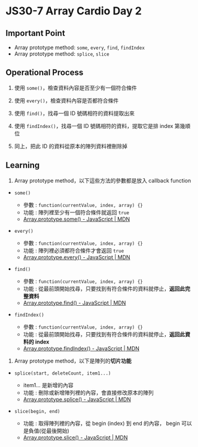 # JS30-7 Array Cardio Day 2

## Important Point
- Array prototype method: `some`, `every`, `find`, `findIndex`
- Array prototype method: `splice`, `slice`

## Operational Process
1. 使用 `some()`，檢查資料內容是否至少有一個符合條件

2. 使用 `every()`，檢查資料內容是否都符合條件

3. 使用 `find()`，找尋一個 ID 號碼相符的資料提取出來

4. 使用 `findIndex()`，找尋一個 ID 號碼相符的資料，提取它是排 index 第幾順位

5. 同上，把此 ID 的資料從原本的陣列資料裡刪除掉

## Learning
1. Array prototype method，以下這些方法的參數都是放入 callback function

- `some()`
  - 參數 : `function(currentValue, index, array) {}`
  - 功能 : 陣列裡至少有一個符合條件就返回 `true`
  - [Array.prototype.some() - JavaScript | MDN](https://developer.mozilla.org/en-US/docs/Web/JavaScript/Reference/Global_Objects/Array/some)

- `every()`
  - 參數 : `function(currentValue, index, array) {}`
  - 功能 : 陣列裡必須都符合條件才會返回 `true`
  - [Array.prototype.every() - JavaScript | MDN](https://developer.mozilla.org/en-US/docs/Web/JavaScript/Reference/Global_Objects/Array/every)

- `find()`
  - 參數 : `function(currentValue, index, array) {}`
  - 功能 : 從最前頭開始找尋，只要找到有符合條件的資料就停止，**返回此完整資料**
  - [Array.prototype.find() - JavaScript | MDN](https://developer.mozilla.org/en-US/docs/Web/JavaScript/Reference/Global_Objects/Array/find)

- `findIndex()`
  - 參數 : `function(currentValue, index, array) {}`
  - 功能 : 從最前頭開始找尋，只要找到有符合條件的資料就停止，**返回此資料的 index**
  - [Array.prototype.findIndex() - JavaScript | MDN](https://developer.mozilla.org/en-US/docs/Web/JavaScript/Reference/Global_Objects/Array/findIndex)

1. Array prototype method，以下是陣列的**切片功能**

- `splice(start, deleteCount, item1...)`
  - item1... 是新增的內容
  - 功能 : 刪除或新增陣列裡的內容，會直接修改原本的陣列
  - [Array.prototype.splice() - JavaScript | MDN](https://developer.mozilla.org/en-US/docs/Web/JavaScript/Reference/Global_Objects/Array/splice)

- `slice(begin, end)`
  - 功能 : 取得陣列裡的內容，從 begin (index) 到 end 的內容， begin 可以是負值(從最後開始)
  - [Array.prototype.slice() - JavaScript | MDN](https://developer.mozilla.org/en-US/docs/Web/JavaScript/Reference/Global_Objects/Array/slice)
